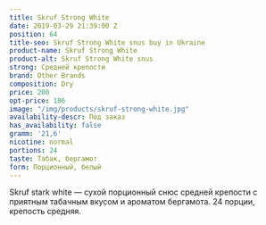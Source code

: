 ```yaml
---
title: Skruf Strong White
date: 2019-03-29 21:39:00 Z
position: 64
title-seo: Skruf Strong White snus buy in Ukraine
product-name: Skruf Strong White
product-alt: Skruf Strong White snus
strong: Средней крепости
brand: Other Brands
composition: Dry
price: 200
opt-price: 186
image: "/img/products/skruf-strong-white.jpg"
availability-descr: Под заказ
has_availability: false
gramm: '21,6'
nicotine: normal
portions: 24
taste: Табак, бергамот
form: Порционный, белый
---
```


Skruf stark white — сухой порционный снюс средней крепости с приятным табачным вкусом и ароматом бергамота.
24 порции, крепость средняя.